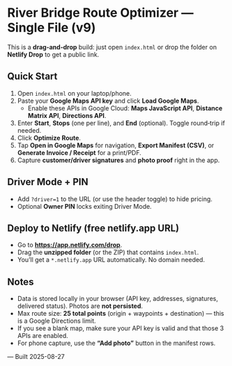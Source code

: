 # River Bridge Route Optimizer — Single File (v9)

This is a **drag‑and‑drop** build: just open `index.html` or drop the folder on **Netlify Drop** to get a public link.

## Quick Start
1. Open `index.html` on your laptop/phone.
2. Paste your **Google Maps API key** and click **Load Google Maps**.
   - Enable these APIs in Google Cloud: **Maps JavaScript API**, **Distance Matrix API**, **Directions API**.
3. Enter **Start**, **Stops** (one per line), and **End** (optional). Toggle round‑trip if needed.
4. Click **Optimize Route**.
5. Tap **Open in Google Maps** for navigation, **Export Manifest (CSV)**, or **Generate Invoice / Receipt** for a print/PDF.
6. Capture **customer/driver signatures** and **photo proof** right in the app.

## Driver Mode + PIN
- Add `?driver=1` to the URL (or use the header toggle) to hide pricing.
- Optional **Owner PIN** locks exiting Driver Mode.

## Deploy to Netlify (free netlify.app URL)
- Go to **https://app.netlify.com/drop**.
- Drag the **unzipped folder** (or the ZIP) that contains `index.html`.
- You’ll get a `*.netlify.app` URL automatically. No domain needed.

## Notes
- Data is stored locally in your browser (API key, addresses, signatures, delivered status). Photos are **not persisted**.
- Max route size: **25 total points** (origin + waypoints + destination) — this is a Google Directions limit.
- If you see a blank map, make sure your API key is valid and that those 3 APIs are enabled.
- For phone capture, use the **“Add photo”** button in the manifest rows.

— Built 2025-08-27
